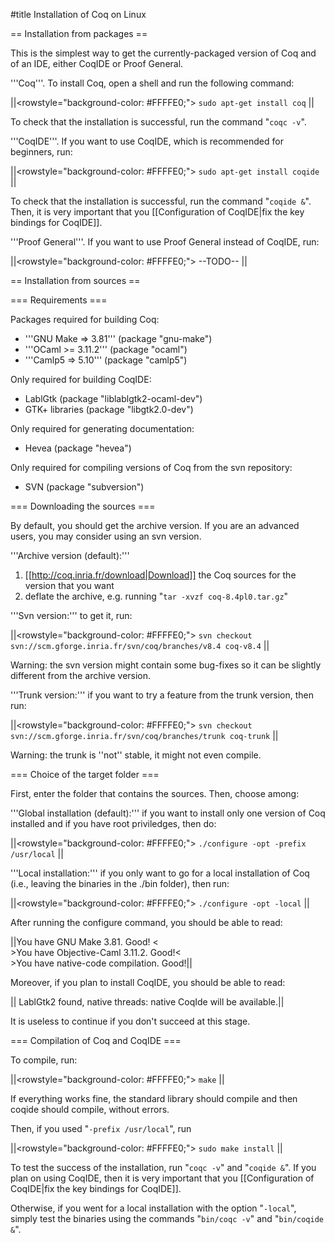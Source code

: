 #title Installation of Coq on Linux

== Installation from packages ==

This is the simplest way to get the currently-packaged version of Coq and of an IDE, either CoqIDE or Proof General.

'''Coq'''. To install Coq, open a shell and run the following command: 

||<rowstyle="background-color: #FFFFE0;"> `sudo apt-get install coq` ||

To check that the installation is successful, run the command "`coqc -v`".

'''CoqIDE'''. If you want to use CoqIDE, which is recommended for beginners, run:

||<rowstyle="background-color: #FFFFE0;"> `sudo apt-get install coqide` ||

To check that the installation is successful, run the command "`coqide &`".
Then, it is very important that you  [[Configuration of CoqIDE|fix the key bindings for CoqIDE]].

'''Proof General'''. If you want to use Proof General instead of CoqIDE, run: 

||<rowstyle="background-color: #FFFFE0;"> --TODO-- ||


== Installation from sources ==

=== Requirements ===

Packages required for building Coq:
 * '''GNU Make => 3.81''' (package "gnu-make")
 * '''OCaml >= 3.11.2''' (package "ocaml")
 * '''Camlp5 => 5.10''' (package "camlp5")

Only required for building CoqIDE:
 * LablGtk (package "liblablgtk2-ocaml-dev")
 * GTK+ libraries (package "libgtk2.0-dev")

Only required for generating documentation:
 * Hevea (package "hevea")

Only required for compiling versions of Coq from the svn repository:
 * SVN (package "subversion") 


=== Downloading the sources ===

By default, you should get the archive version. If you are an advanced users, you may consider using an svn version.

'''Archive version (default):''' 
 1. [[http://coq.inria.fr/download|Download]] the Coq sources for the version that you want
 1. deflate the archive, e.g. running "`tar -xvzf coq-8.4pl0.tar.gz`"  

'''Svn version:''' to get it, run:

||<rowstyle="background-color: #FFFFE0;"> `svn checkout svn://scm.gforge.inria.fr/svn/coq/branches/v8.4 coq-v8.4` ||

Warning: the svn version might contain some bug-fixes so it can be slightly different from the archive version.

'''Trunk version:''' if you want to try a feature from the trunk version, then run:

||<rowstyle="background-color: #FFFFE0;"> `svn checkout svn://scm.gforge.inria.fr/svn/coq/branches/trunk coq-trunk` ||

Warning: the trunk is ''not'' stable, it might not even compile.



=== Choice of the target folder ===

First, enter the folder that contains the sources. Then, choose among:

'''Global installation (default):''' if you want to install only one version of Coq installed and if you have root priviledges, then do:

||<rowstyle="background-color: #FFFFE0;"> `./configure -opt -prefix /usr/local` ||

'''Local installation:''' if you only want to go for a local installation of Coq (i.e., leaving the binaries in the ./bin folder), then run:

||<rowstyle="background-color: #FFFFE0;"> `./configure -opt -local` ||

After running the configure command, you should be able to read:

||You have GNU Make 3.81. Good! <<BR>>You have Objective-Caml 3.11.2. Good!<<BR>>You have native-code compilation. Good!||

Moreover, if you plan to install CoqIDE, you should be able to read:

|| LablGtk2 found, native threads: native CoqIde will be available.||

It is useless to continue if you don't succeed at this stage.


=== Compilation of Coq and CoqIDE ===

To compile, run:

||<rowstyle="background-color: #FFFFE0;"> `make` ||

If everything works fine, the standard library should compile and then coqide should compile, without errors.

Then, if you used "`-prefix /usr/local`", run 

||<rowstyle="background-color: #FFFFE0;"> `sudo make install` ||

To test the success of the installation, run "`coqc -v`" and "`coqide &`".
If you plan on using CoqIDE, then it is very important that you 
[[Configuration of CoqIDE|fix the key bindings for CoqIDE]].

Otherwise, if you went for a local installation with the option "`-local`", simply 
test the binaries using the commands "`bin/coqc -v`" and "`bin/coqide &`".
